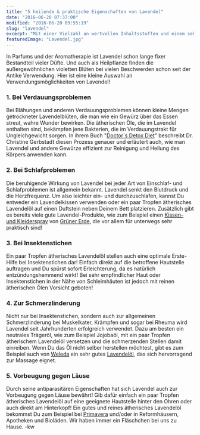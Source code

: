 ```yaml
---
title: "5 heilende & praktische Eigenschaften von Lavendel"
date: "2016-06-20 07:37:00"
modified: "2016-06-20 09:55:19"
slug: "lavendel"
excerpt: "Mit einer Vielzahl an wertvollen Inhaltsstoffen und einem sehr hohen Gehalt an ätherischen Ölen punktet Lavendel nicht nur in Deinem Garten, sondern auch in Deiner Hausapotheke!"
featuredImage: "Lavendel.jpg"
---
```


In Parfums und der Aromatherapie ist Lavendel schon lange fixer Bestandteil vieler Düfte. Und auch als Heilpflanze finden die außergewöhnlichen violetten Blüten bei vielen Beschwerden schon seit der Antike Verwendung. Hier ist eine kleine Auswahl an Verwendungsmöglichkeiten von Lavendel!

### 1\. Bei Verdauungsproblemen

Bei Blähungen und anderen Verdauungsproblemen können kleine Mengen getrockneter Lavendelblüten, die man wie ein Gewürz über das Essen streut, wahre Wunder bewirken. Die ätherischen Öle, die im Lavendel enthalten sind, bekämpfen jene Bakterien, die im Verdauungstrakt für Ungleichgewicht sorgen. In ihrem Buch "[Doctor´s Detox Diet](http://www.foodandnutrition.org/Nutrition-Book-Notes-Reviews/index.php/name/Doctors-Detox-Diet-The-Ultimate-Weight-Loss-Prescription/record/2901/)" beschreibt Dr. Christine Gerbstadt diesen Prozess genauer und erläutert auch, wie man Lavendel und andere Gewürze effizient zur Reinigung und Heilung des Körpers anwenden kann.

### 2\. Bei Schlafproblemen

Die beruhigende Wirkung von Lavendel bei jeder Art von Einschlaf- und Schlafproblemen ist allgemein bekannt. Lavendel senkt den Blutdruck und die Herzfrequenz. Um also leichter ein- und durchzuschlafen, kannst Du entweder ein Lavendelkissen verwenden oder ein paar Tropfen ätherisches Lavendelöl auf einen Duftstein neben Deinem Bett platzieren. Zusätzlich gibt es bereits viele gute Lavendel-Produkte, wie zum Beispiel einen [Kissen- und Kleiderspray](http://www.grueneerde.com/de/blog/handwerk/alleskoenner-lavendel/alleskoenner-lavendel.html?0) von [Grüner Erde](http://www.grueneerde.com/de/index.html?1), die vor allem für unterwegs sehr praktisch sind!

### 3\. Bei Insektenstichen

Ein paar Tropfen ätherisches Lavendelöl stellen auch eine optimale Erste-Hilfe bei Insektenstichen dar! Einfach direkt auf die betroffene Hautstelle auftragen und Du spürst sofort Erleichterung, da es natürlich entzündungshemmend wirkt! Bei sehr empfindlicher Haut oder Insektenstichen in der Nähe von Schleimhäuten ist jedoch mit reinen ätherischen Ölen Vorsicht geboten!

### 4\. Zur Schmerzlinderung

Nicht nur bei Insektenstichen, sondern auch zur allgemeinen Schmerzlinderung bei Muskelkater, Krämpfen und sogar bei Rheuma wird Lavendel seit Jahrhunderten erfolgreich verwendet. Dazu am besten ein neutrales Trägeröl, wie zum Beispiel Jojobaöl, mit ein paar Tropfen ätherischem Lavendelöl versetzen und die schmerzenden Stellen damit einreiben. Wenn Du das Öl nicht selber herstellen möchtest, gibt es zum Beispiel auch von [Weleda](http://www.weleda.at) ein sehr gutes [Lavendelöl](http://www.weleda.at/produkt/l/lavendel-entspannungsol), das sich hervorragend zur Massage eignet.

### 5\. Vorbeugung gegen Läuse

Durch seine antiparasitären Eigenschaften hat sich Lavendel auch zur Vorbeugung gegen Läuse bewährt! Gib dafür einfach ein paar Tropfen ätherisches Lavendelöl auf eine geeignete Hautstelle hinter den Ohren oder auch direkt am Hinterkopf! Ein gutes und reines ätherisches Lavendelöl bekommst Du zum Beispiel bei [Primavera](http://www.primaveralife.com) und/oder in Reformhäusern, Apotheken und Bioläden. Wir haben immer ein Fläschchen bei uns zu Hause. -kw